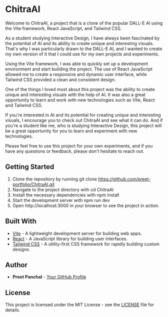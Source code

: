 # ChitraAI

Welcome to ChitraAI, a project that is a clone of the popular DALL-E AI using the Vite framework, React JavaScript, and Tailwind CSS.

As a student studying Interactive Design, I have always been fascinated by the potential of AI and its ability to create unique and interesting visuals. That's why I was particularly drawn to the DALL-E AI, and I wanted to create my own version of it that I could use for my own projects and experiments.

Using the Vite framework, I was able to quickly set up a development environment and start building the project. The use of React JavaScript allowed me to create a responsive and dynamic user interface, while Tailwind CSS provided a clean and consistent design.

One of the things I loved most about this project was the ability to create unique and interesting visuals with the help of AI. It was also a great opportunity to learn and work with new technologies such as Vite, React and Tailwind CSS.

If you're interested in AI and its potential for creating unique and interesting visuals, I encourage you to check out ChitraAI and see what it can do. And if you're a student like me, who is studying Interactive Design, this project will be a great opportunity for you to learn and experiment with new technologies.

Please feel free to use this project for your own experiments, and if you have any questions or feedback, please don't hesitate to reach out.

## Getting Started

1. Clone the repository by running git clone https://github.com/preet-portfolio/ChitraAI.git
2. Navigate to the project directory with cd ChitraAI
3. Install the necessary dependencies with npm install
4. Start the development server with npm run dev
5. Open http://localhost:3000 in your browser to see the project in action.

## Built With
- [Vite](https://github.com/vitejs/vite) - A lightweight development server for building web apps.
- [React](https://reactjs.org/) - A JavaScript library for building user interfaces.
- [Tailwind CSS](https://tailwindcss.com/) - A utility-first CSS framework for rapidly building custom designs.

## Author
- **Preet Panchal** - [Your GitHub Profile](https://github.com/preet-portfolio)

## License
This project is licensed under the MIT License - see the [LICENSE](LICENSE) file for details.
